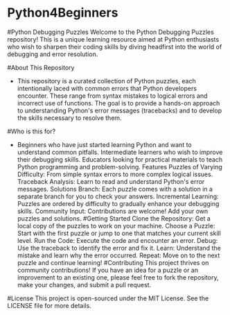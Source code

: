# Python4Beginners

#Python Debugging Puzzles
Welcome to the Python Debugging Puzzles repository! This is a unique learning resource aimed at Python enthusiasts who wish to sharpen their coding skills by diving headfirst into the world of debugging and error resolution.

#About This Repository

- This repository is a curated collection of Python puzzles, each intentionally laced with common errors that Python developers encounter. These range from syntax mistakes to logical errors and incorrect use of functions. The goal is to provide a hands-on approach to understanding Python's error messages (tracebacks) and to develop the skills necessary to resolve them.

#Who is this for?
-   Beginners who have just started learning Python and want to understand common pitfalls.
Intermediate learners who wish to improve their debugging skills.
Educators looking for practical materials to teach Python programming and problem-solving.
Features
Puzzles of Varying Difficulty: From simple syntax errors to more complex logical issues.
Traceback Analysis: Learn to read and understand Python's error messages.
Solutions Branch: Each puzzle comes with a solution in a separate branch for you to check your answers.
Incremental Learning: Puzzles are ordered by difficulty to gradually enhance your debugging skills.
Community Input: Contributions are welcome! Add your own puzzles and solutions.
#Getting Started
Clone the Repository: Get a local copy of the puzzles to work on your machine.
Choose a Puzzle: Start with the first puzzle or jump to one that matches your current skill level.
Run the Code: Execute the code and encounter an error.
Debug: Use the traceback to identify the error and fix it.
Learn: Understand the mistake and learn why the error occurred.
Repeat: Move on to the next puzzle and continue learning!
#Contributing
This project thrives on community contributions! If you have an idea for a puzzle or an improvement to an existing one, please feel free to fork the repository, make your changes, and submit a pull request.

#License
This project is open-sourced under the MIT License. See the LICENSE file for more details.
